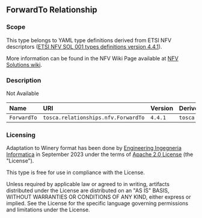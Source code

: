 ## ForwardTo Relationship

### Scope
This type belongs to YAML type definitions derived from ETSI NFV descriptors ([ETSI NFV SOL 001 types definitions version 4.4.1](https://forge.etsi.org/rep/nfv/SOL001/-/tree/v4.4.1)).

More information can be found in the NFV Wiki Page available at [NFV Solutions wiki](https://nfvwiki.etsi.org/index.php?title=NFV_Solutions).

### Description
Not Available

| Name | URI | Version | Derived From |
|:---- |:--- |:------- |:------------ |
| `ForwardTo` | `tosca.relationships.nfv.ForwardTo` | `4.4.1` | `tosca.relationships.Root` |


### Licensing
Adaptation to Winery format has been done by [Engineering Ingegneria Informatica](https://www.eng.it) in September 2023 under the terms of [Apache 2.0 License](https://www.apache.org/licenses/LICENSE-2.0) (the "License").

This type is free for use in compliance with the License.

Unless required by applicable law or agreed to in writing, artifacts distributed under the License are distributed on an "AS IS" BASIS, WITHOUT WARRANTIES OR CONDITIONS OF ANY KIND, either express or implied. See the License for the specific language governing permissions and limitations under the License.